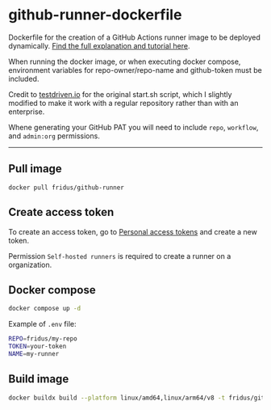 # github-runner-dockerfile
Dockerfile for the creation of a GitHub Actions runner image to be deployed dynamically. [Find the full explanation and tutorial here](https://baccini-al.medium.com/creating-a-dockerfile-for-dynamically-creating-github-actions-self-hosted-runners-5994cc08b9fb).

When running the docker image, or when executing docker compose, environment variables for repo-owner/repo-name and github-token must be included. 

Credit to [testdriven.io](https://testdriven.io/blog/github-actions-docker/) for the original start.sh script, which I slightly modified to make it work with a regular repository rather than with an enterprise. 

Whene generating your GitHub PAT you will need to include `repo`, `workflow`, and `admin:org` permissions.

------

## Pull image

```
docker pull fridus/github-runner
```

## Create access token

To create an access token, go to [Personal access tokens](https://github.com/settings/personal-access-tokens/new) and create a new token.

Permission `Self-hosted runners` is required to create a runner on a organization.

## Docker compose

```bash
docker compose up -d
```

Example of `.env` file:

```bash
REPO=fridus/my-repo
TOKEN=your-token
NAME=my-runner
```

## Build image

```bash
docker buildx build --platform linux/amd64,linux/arm64/v8 -t fridus/github-runner:latest --push .
```
